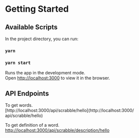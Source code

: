 # Getting Started

## Available Scripts

In the project directory, you can run:

### `yarn`

### `yarn start`

Runs the app in the development mode.\
Open [http://localhost:3000](http://localhost:3000) to view it in the browser.

## API Endpoints

To get words.\
[http://localhost:3000/api/scrabble/hello](http://localhost:3000/
api/scrabble/hello)

To get definition of a word.\
[http://localhost:3000/api/scrabble/description/hello](http://localhost:3000/api/scrabble/description/hello)
